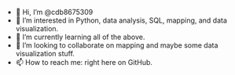 - 👋 Hi, I’m @cdb8675309
- 👀 I’m interested in Python, data analysis, SQL, mapping, and data visualization.
- 🌱 I’m currently learning all of the above.
- 💞️ I’m looking to collaborate on mapping and maybe some data visualization stuff.
- 📫 How to reach me: right here on GitHub.

<!---
cdb8675309/cdb8675309 is a ✨ special ✨ repository because its `README.md` (this file) appears on your GitHub profile.
You can click the Preview link to take a look at your changes.
--->
